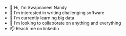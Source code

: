- 👋 Hi, I’m Swapnaneel Nandy
- 👀 I’m interested in writing challenging software 
- 🌱 I’m currently learning big data
- 💞️ I’m looking to collaborate on anything and everything
- 📫 Reach me on linkedIn

<!---
neeln96/neeln96 is a ✨ special ✨ repository because its `README.md` (this file) appears on your GitHub profile.
You can click the Preview link to take a look at your changes.
--->

